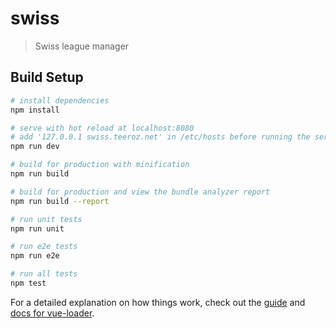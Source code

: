 # swiss

> Swiss league manager

## Build Setup

``` bash
# install dependencies
npm install

# serve with hot reload at localhost:8080
# add '127.0.0.1 swiss.teeroz.net' in /etc/hosts before running the server
npm run dev

# build for production with minification
npm run build

# build for production and view the bundle analyzer report
npm run build --report

# run unit tests
npm run unit

# run e2e tests
npm run e2e

# run all tests
npm test
```

For a detailed explanation on how things work, check out the [guide](http://vuejs-templates.github.io/webpack/) and [docs for vue-loader](http://vuejs.github.io/vue-loader).
